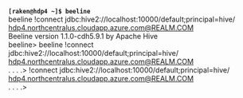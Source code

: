 <code><b>[raken@hdp4 ~]$ beeline</b></code><br>
beeline !connect jdbc:hive2://localhost:10000/default;principal=hive/<br>hdp4.northcentralus.cloudapp.azure.com@REALM.COM<br>
Beeline version 1.1.0-cdh5.9.1 by Apache Hive<br>
beeline> beeline !connect jdbc:hive2://localhost:10000/default;principal=hive/<br>hdp4.northcentralus.cloudapp.azure.com@REALM.COM<br>
. . . .> !connect jdbc:hive2://localhost:10000/default;principal=hive/<br>hdp4.northcentralus.cloudapp.azure.com@REALM.COM<br>
. . . .> <br>

